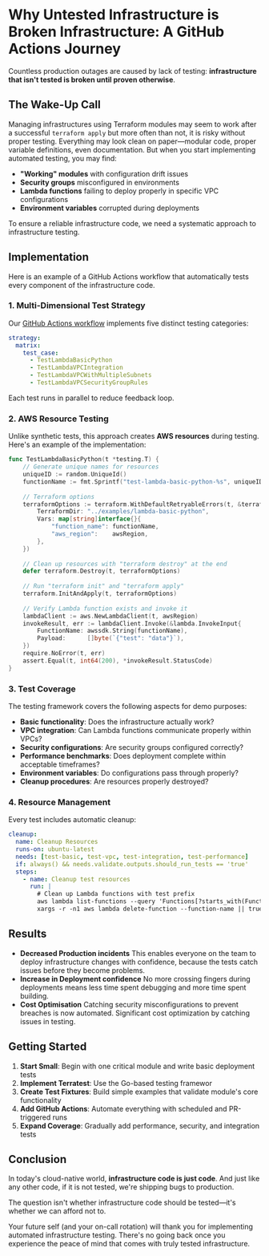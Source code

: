 # Why Untested Infrastructure is Broken Infrastructure: A GitHub Actions Journey

Countless production outages are caused by lack of testing: **infrastructure that isn't tested is broken until proven otherwise**.

## The Wake-Up Call

Managing infrastructures using Terraform modules may seem to work after a successful `terraform apply` but more often than not, it is risky without proper testing. Everything may look clean on paper—modular code, proper variable definitions, even documentation. But when you start implementing automated testing, you may find:

- **"Working" modules** with configuration drift issues
- **Security groups** misconfigured in environments
- **Lambda functions** failing to deploy properly in specific VPC configurations
- **Environment variables** corrupted during deployments

To ensure a reliable infrastructure code, we need a systematic approach to infrastructure testing.

## Implementation

Here is an example of a GitHub Actions workflow that automatically tests every component of the infrastructure code.

### 1. Multi-Dimensional Test Strategy

Our [GitHub Actions workflow](/.github/workflows/terratest.yml) implements five distinct testing categories:

```yaml
strategy:
  matrix:
    test_case:
      - TestLambdaBasicPython
      - TestLambdaVPCIntegration
      - TestLambdaVPCWithMultipleSubnets
      - TestLambdaVPCSecurityGroupRules
```

Each test runs in parallel to reduce feedback loop.

### 2. AWS Resource Testing

Unlike synthetic tests, this approach creates **AWS resources** during testing. Here's an example of the implementation:

```go
func TestLambdaBasicPython(t *testing.T) {
    // Generate unique names for resources
    uniqueID := random.UniqueId()
    functionName := fmt.Sprintf("test-lambda-basic-python-%s", uniqueID)
    
    // Terraform options
    terraformOptions := terraform.WithDefaultRetryableErrors(t, &terraform.Options{
        TerraformDir: "../examples/lambda-basic-python",
        Vars: map[string]interface{}{
            "function_name": functionName,
            "aws_region":    awsRegion,
        },
    })
    
    // Clean up resources with "terraform destroy" at the end
    defer terraform.Destroy(t, terraformOptions)
    
    // Run "terraform init" and "terraform apply"
    terraform.InitAndApply(t, terraformOptions)
    
    // Verify Lambda function exists and invoke it
    lambdaClient := aws.NewLambdaClient(t, awsRegion)
    invokeResult, err := lambdaClient.Invoke(&lambda.InvokeInput{
        FunctionName: awssdk.String(functionName),
        Payload:      []byte(`{"test": "data"}`),
    })
    require.NoError(t, err)
    assert.Equal(t, int64(200), *invokeResult.StatusCode)
}
```

### 3. Test Coverage

The testing framework covers the following aspects for demo purposes:

- **Basic functionality**: Does the infrastructure actually work?
- **VPC integration**: Can Lambda functions communicate properly within VPCs?
- **Security configurations**: Are security groups configured correctly?
- **Performance benchmarks**: Does deployment complete within acceptable timeframes?
- **Environment variables**: Do configurations pass through properly?
- **Cleanup procedures**: Are resources properly destroyed?

### 4. Resource Management

Every test includes automatic cleanup:

```yaml
cleanup:
  name: Cleanup Resources
  runs-on: ubuntu-latest
  needs: [test-basic, test-vpc, test-integration, test-performance]
  if: always() && needs.validate.outputs.should_run_tests == 'true'
  steps:
    - name: Cleanup test resources
      run: |
        # Clean up Lambda functions with test prefix
        aws lambda list-functions --query 'Functions[?starts_with(FunctionName, `test-lambda`)].FunctionName' --output text | \
        xargs -r -n1 aws lambda delete-function --function-name || true
```

## Results

- **Decreased Production incidents**
This enables everyone on the team to deploy infrastructure changes with confidence, because the tests catch issues before they become problems. 
- **Increase in Deployment confidence**
No more crossing fingers during deployments means less time spent debugging and more time spent building.
- **Cost Optimisation**
Catching security misconfigurations to prevent breaches is now automated.
Significant cost optimization by catching issues in testing.

## Getting Started

1. **Start Small**: Begin with one critical module and write basic deployment tests
2. **Implement Terratest**: Use the Go-based testing framewor
3. **Create Test Fixtures**: Build simple examples that validate module's core functionality
4. **Add GitHub Actions**: Automate everything with scheduled and PR-triggered runs
5. **Expand Coverage**: Gradually add performance, security, and integration tests

## Conclusion

In today's cloud-native world, **infrastructure code is just code**. And just like any other code, if it is not tested, we're shipping bugs to production.

The question isn't whether infrastructure code should be tested—it's whether we can afford not to.

Your future self (and your on-call rotation) will thank you for implementing automated infrastructure testing. There's no going back once you experience the peace of mind that comes with truly tested infrastructure.